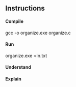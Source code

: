 ## Instructions

#### Compile
gcc -o organize.exe organize.c

#### Run
organize.exe <in.txt

#### Understand
#### Explain
